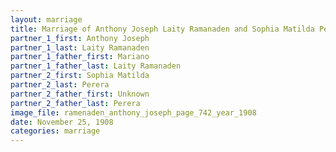 ```yaml
---
layout: marriage
title: Marriage of Anthony Joseph Laity Ramanaden and Sophia Matilda Perera
partner_1_first: Anthony Joseph
partner_1_last: Laity Ramanaden
partner_1_father_first: Mariano
partner_1_father_last: Laity Ramanaden
partner_2_first: Sophia Matilda
partner_2_last: Perera
partner_2_father_first: Unknown
partner_2_father_last: Perera
image_file: ramenaden_anthony_joseph_page_742_year_1908
date: November 25, 1908
categories: marriage
---
```


